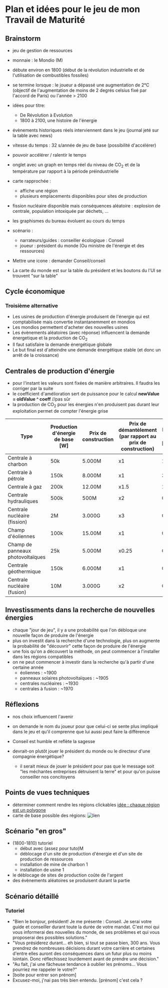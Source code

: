 # Plan et idées pour le jeu de mon Travail de Maturité

## Brainstorm

- jeu de gestion de ressources

- monnaie : le Mondio (M)

- débute environ en 1800 (début de la révolution industrielle et de l'utilisation de combustibles fossiles)

- se termine lorsque : le joueur a dépassé une augmentation de 2°C (objectif de l'augmentation de moins de 2 degrés celsius fixé par l'accord de Paris) ou l'année > 2100

- idées pour titre:
	- De Révolution à Evolution
	- 1800 à 2100, une histoire de l'énergie

- évènements historiques réels interviennent dans le jeu (journal jeté sur la table avec news)

- vitesse du temps : 32 s/année de jeu de base (possibilité d'accélérer)
- pouvoir accélérer / ralentir le temps

- onglet avec un graph en temps réel du niveau de CO<sub>2</sub> et de la température par rapport à la période préindustrielle

<!-- - 2 conseillers : un pro écologique et un pro ressources fossiles avec des points de réputation auprès de ces 2 conseillers
- une action écologique rapporte des points de réputation auprès de ton conseiller écologique et vice versa -->

- carte rapprochée :
	- affiche une région
    - plusieurs emplacements disponibles pour sites de production

- fission nucléaire disponible mais conséquences aléatoire : explosion de centrale, population intoxiquée par déchets, ...

- les graphismes du bureau évoluent au cours du temps

- scénario :
    - narrateurs/guides : conseiller écologique : Conseil
    - joueur : président du monde (Ou ministre de l'énergie et des ressources)
	<!-- - joueur : président d'une compagnie électrique //voir Réflexions-->

- Mettre une icone : demander Conseil/conseil

- La carte du monde est sur la table du président et les boutons du l'UI se trouvent "sur la table"



## Cycle économique

<!-- ### Première alternative:

- 2 types de sites:
    - Les sites de production **d'énergie** (mines, éoliennes, panneaux solaires,...)
    - Les sites de production de marchandises (montres, chocolat, fromage, mines de diamant, ...)
- Les sites de production d'énergie produisent directement de l'énergie
- Les sites de production de ressources consomment cette énergie et produisent des Mondio
- Les Mondio sont réinvestits pour produire plus
- Il serait peut-être possible de prendre un emprunt à la banque
==> Ne transmets pas le message voulu -->

<!-- ### Deuxième alternative:

- 3 types de sites:
    - Les sites de production de **ressources énergétiques** (mines, ...)
    - Les sites de production de matières premières (or, fer, diamant, cotton, ...)
    - Les sites de production de produits finis (acier, tissus, voitures, ...)
- Les sites de production de ressources énergétiques produisent du combustible qui peut être vendu ou utilisé pour produire de l'énergie (par défaut: énergie)
- Les sites de production de matières premières nécessitent de l'énergie
- Les sites de production produits finis utilisent des matières premières pour produire des produits finis

==> TROP COMPLIQUÉ -->

### Troisième alternative

- Les usines de production d'énergie produisent de l'énergie qui est comptabilisée mais convertie instantanemment en mondios
- Les mondios permettent d'acheter des nouvelles usines
- Les évènements aléatoires (avec réponse) influencent la demande énergetique et la production de CO<sub>2</sub>
- Il faut satisfaire la demande énergétique globale
- Le but final est d'atteindre une demande énergétique stable (et donc un arrêt de la croissance)

<!-- ## Différentes ressources par région:

Région | Augmente CO<sub>2</sub> | N'augmente pas le CO<sub>2</sub>
-------|-------------------------|-------------------------
Europe | charbon | barrages hydroélectriques
Afrique | diamant, uranium |
Amérique du nord | charbon, pétrole, gaz naturel |
Asie | charbon |
Amérique du sud | forêt primaire → palme, bétail, bois | Exploitation durable (produit moins)
Toutes régions | Coupe de bois | Énergie solaire, éoliennes, fission nucléaire (avec conséquences), fusion nucléaire, géothermie

==> Peut-être à mettre mais compliqué -->

## Centrales de production d'énergie
- pour l'instant les valeurs sont fixées de manière arbitraires. Il faudra les corriger par la suite
- le coefficient d'amélioration sert de puissance pour le calcul **newValue = oldValue ^ coeff** //pas sûr
- la production de CO<sub>2</sub> pour les énergies n'en produisent pas durant leur exploitation permet de compter l'énergie grise

Type | Production d'énergie de base [W] | Prix de construction | Prix de démantèlement (par rapport au prix de construction) | Production de CO<sub>2</sub> [tonne/année] | Energie grise de construction [tonne de CO<sub>2</sub>] | coeff. d'upgrade
-----|--------|------------|------|------------|-------|------
Centrale à charbon | 50k | 5.000M | x1 | 10 | 150 |2
Centrale à pétrole | 150k | 8.000M | x1 | 35 |  | 1.75
Centrale à gaz | 200k | 12.00M | x1.5 | 15 |  |1.5
Centrale hydrauliques | 500k | 500M | x2 | 0 |  | 1.25
Centrale nucléaire (fission) | 2M | 3.000G | x3 | 0 |  | 2
Champ d'éoliennes | 100k | 15.00M | x1 | 0 |  | 2
Champ de panneaux photovoltaïques | 25k | 5.000M | x0.25 | 0 |  | 2
Centrale géothermique | 150k | 6.000M | x1 | 0 |  |1.75
Centrale nucléaire (fusion) | 10M | 3.000G | x2 | 0 | 10k | 1.5


## Investissments dans la recherche de nouvelles énergies

- chaque "jour de jeu", il y a une probabilité que l'on débloque une nouvelle façon de produire de l'énergie
- plus on investit dans la recherche d'une technologie, plus on augmente la probabilité de "découvrir" cette façon de produire de l'énergie
- une fois qu'on a découvert la méthode, on peut commencer à l'installer dans les régions compatibles
- on ne peut commencer à investir dans la recherche qu'à partir d'une certaine année
    - éoliennes : ~1900
    - panneaux solaires photovoltaïques : ~1905
    - centrales nucléaires : ~1930
    - centrales à fusion : ~1970



## Réflexions

<!-- - si on joue le président du monde et que c'est nous qui causons le changement climatique, on se rend compte que c'est à chacun de choisir ou non de freiner ce changement -->
- nos choix influencent l'avenir

- on demande le nom du joueur pour que celui-ci se sente plus impliqué dans le jeu et qu'il comprenne que lui aussi peut faire la différence

- Conseil est humble et reflète la sagesse

- devrait-on plutôt jouer le président du monde ou le directeur d'une compagnie énergétique?
	- il serait mieux de jouer le président pour pas que le message soit "les méchantes entreprises détruisent la terre" et pour qu'on puisse conseiller nos concitoyens
<!-- - Nemo représente la "science sans conscience" et le renfermement (pas sûr) -->


## Points de vues techniques

- déterminer comment rendre les régions clickables [idée : chaque région est un polygone](http://phaser.io/examples/v2/geometry/polygon-contains)
- carte de base possible des régions: ![lien](http://www.worldometers.info/img/7-continents-of-the-world.gif)


## Scénario "en gros"

- (1800-1810) tutoriel
	- début avec (assez pour tuto)M
	- déblocage d'un site de production d'énergie et d'un site de production de ressources
	- installation de mine de charbon 1
	- installation de usine 1
- le déblocage de sites de production coûte de l'argent
- des évènements aléatoires se produisent durant la partie


## Scénario détaillé

### Tutoriel

- "Bien le bonjour, président! Je me présente : Conseil. Je serai votre guide et conseiller durant toute la durée de votre mandat. C'est moi qui vous informerai des nouvelles du monde, de ses problèmes et qui vous proposerai  des possibles solutions."
- "Vous présiderez durant... eh bien, si tout se passe bien, 300 ans. Vous prendrez de nombreuses décisions durant votre carrière et certaines d'entre elles auront des conséquences dans un futur plus ou moins lointain. Donc réflechissez lourdement avant de prendre une décision."
- "Au fait, j'ai une fâcheuse tendance à oublier les prénoms... Vous pourriez me rappeler le votre?"
- [boite pour entrer son prénom]
- Excusez-moi, j'nai pas très bien entendu. [prénom] c'est cela ?
